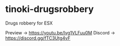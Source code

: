 # tinoki-drugsrobbery
 
 Drugs robbery for ESX

Preview -> https://youtu.be/lvg1VLFuu0M
Discord -> https://discord.gg/fTC3Utg4vF
